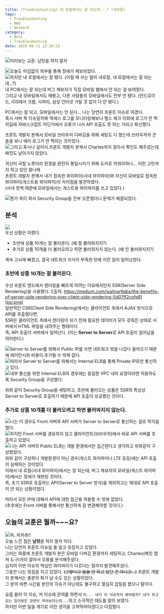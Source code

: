 ```yaml
---
title: (Troubleshooting) 내 로컬에서는 잘 되는데...? (내로잘)
tags:
  - Troubleshooting
  - AWS
  - Network
category:
  - Note
  - Troubleshooting
date: 2019-06-11 22:28:23
---
```


![미리보는 교훈: 남탓을 하지 말자](thumb.jpg)

![오늘도 어김없이 외부를 통해 장애가 제보되었다.](reporter.png)  
![하지만 내 로컬에서는 잘 됐다. (이럴 때 쓰는 말이 내로잘, 내 로컬에서는 잘 되는데...?)](work-on-my-local.png)  
내 PC에서는 잘 되는데 버그 제보자가 직접 모바일 웹에서 안 되는 걸 보여줬다.  
그리고 내 모바일에서도 해봤고, 다른 사람들의 모바일에서도 전부 안 됐다. (안드로이드, iOS에서 크롬, 사파리, 삼성 인터넷 가릴 것 없이 다 안 됐다.)  

PC에서는 잘 되고, 모바일에서는 안 된다... 나는 당연히 프론트 이슈로 여겼다.  
혹시 서버 쪽 이슈일까봐 액세스 로그를 모니터링해보니 헬스 체크 이외에 로그가 안 찍히길래 자바스크립트 어딘가에서 오류가 나서 API 호출도 못 하는 거라고 확신했다.  

프론트 개발자 분께서 모바일 브라우저 디버깅을 위해 세팅도 다 했는데 브라우저의 콘솔을 보니 에러 로그가 안 찍히는 것이었다.  
![그리고 혹시나 싶어서 프론트 개발자 분께서 Charles까지 깔아서 확인도 해주셨는데 패킷도 날아가지 않았다.](charles.png)  

귀신이 곡할 노릇이라 환경을 완전히 통일시키기 위해 도커로 띄워야하나... 이런 고민까지 하고 있던 찰나에  
프론트 개발자 분께서 내가 접속한 와이파이(사내 와이파이)와 자신이 모바일로 접속한 와이파이(게스트용 와이파이)의 차이점을 발견하였다.  
(사내 정책 때문에 모바일에서는 게스트용 와이파이를 쓰고 있었다.)  

![뭔가 촉이 와서 Security Group을 전부 오픈했더니 문제가 해결되었다.](security-group.png)  

## 분석
![](why-work-why-not-work.png)  
우선 상황은 이랬다.  
* 초반에 상품 10개는 잘 불러온다. (왜 잘 불러와지지?)  
* 추가로 상품 10개를 더 불러오려고 하면 불러와지지 않는다. (왜 안 불러와지지?)

계속 고뇌에 빠졌고, 결국 네트워크 지식이 부족한 탓에 이런 일이 일어났었다.

### 초반에 상품 10개는 잘 불러온다.
우선 프론트 엔드에서 렌더링을 빠르게 하려는 이유에서인지 SSR(Server Side Rendering)을 사용했다.
![출처: https://medium.com/walmartlabs/the-benefits-of-server-side-rendering-over-client-side-rendering-5d07ff2cefe8](ssr.png)  
일반적인 CSR(Client Side Rendering)에서는 클라이언트 측에서 AJAX 방식으로 API를 호출했다면,  
SSR은 클라이언트 측에서 렌더링이 되기 전에 필요한 데이터가 모두 갖춰진 상태로 서버에서 HTML 파일을 내려주는 형태이다.  
즉, API 호출이 서버에서 일어난다. (이는 **Server to Server**로 API 호출이 일어남을 의미한다.)  

![Server to Server를 위해서 Public IP를 쓰면 네트워크 밖을 나갔다 들어오기 때문에 레이턴시와 비용이 추가될 수 밖에 없다.](server-to-server-bad.png)  
![따라서 Server to Server를 위해서는 Internal ELB를 통해 Private IP로만 통신하고 있다.](internal.png)  
![내부 통신을 위한 Internal ELB의 경우에는 동일한 VPC 내의 요청이라면 허용하도록 Security Group을 구성했다.](internal-sg.png)  

위와 같이 Security Group을 세팅하고, 초반에 불러오는 상품은 SSR의 특성상 Server to Server로 호출하기 때문에 API 호출이 성공했던 것이다.

### 추가로 상품 10개를 더 불러오려고 하면 불러와지지 않는다.
![나는 이 경우도 Front 서버와 API 서버가 Server to Server로 통신하는 걸로 착각을 했다.](inbound-mistake.png)  
![하지만 Front 서버를 경유하지 않고 클라이언트(브라우저)에서 바로 API 서버를 호출하고 있었다.](inbound-real.png)  
![나는 API 서버의 Public ELB는 개발 환경에서만 접근한다고 생각하고 위와같이 구성했었다.](public-elb-sg.png)  
위와 같이 구성하니 개발환경이 아닌 경우(게스트 와이파이나 LTE 등등)에는 API 호출이 실패하는 것이었다.  
이래서 내 로컬(사내 와이파이)에서는 잘 되는데, 버그 제보자의 모바일(게스트 와이파이)에서는 장애가 재현된 것이다.  
즉, 초기 SSR로 호출하는 API(Server to Server 방식)을 제외하고는 제대로 API 호출이 안 되는 상황이었다.  

따라서 모든 IP에 대해서 API에 대한 접근을 허용할 수 밖에 없었다.  
(추후에는 Front 서버를 통해서만 통신하게 끔 변경해야할 것이다.) 

## 오늘의 교훈은 뭘까~~~요?
![피..피카츄!!](pokemon.jpg)  
오늘 느낀 점은 **남탓**을 하지 말자 이다.  
나는 당연히 프론트 이슈일 줄 알고 뒷짐지고 있었다.  
그러는 와중에 프론트 개발자 분은 모바일 디버깅 환경까지 세팅하고, Charles(패킷 캡쳐 도구)까지 깔아서 오류를 분석해주셨다.  
심지어 이번 이슈의 핵심인 와이파이가 다르다는 점까지 발견해주셨다.  
그동안 나는 뒷짐을 지고 있었다. ~~(그렇다고 일을 안 하고 있던 건 아니고...)~~
프론트 개발자 분께서는 충분히 화가 날 수도 있는 상황이었다.  
그 분의 바쁜 시간을 본인의 이슈가 아닌데도 불구하고 열심히 삽질을 했으니 말이다.  

요즘 들어 이 이슈, 저 이슈에 관여를 하면서 `아... 내가 이 이슈까지 봐야할까? 내가 하고 있는 일이랑은 관련이 적어보이는데...`하고 소극적인 태도를 많이 보였다.  
하지만 이번 일을 계기로 이런 생각을 고쳐먹어야겠다고 다짐했다.